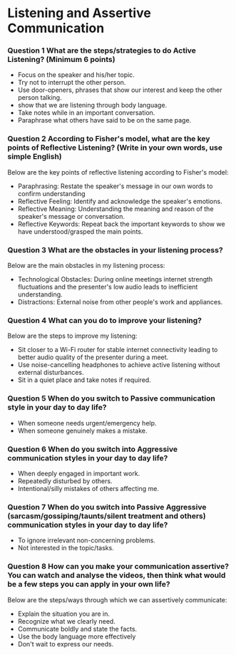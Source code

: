 # Listening and Assertive Communication 


### Question 1 What are the steps/strategies to do Active Listening? (Minimum 6 points)
 * Focus on the speaker and his/her topic.
 * Try not to interrupt the other person.
 * Use door-openers, phrases that show our interest and keep the other person talking.
 * show that we are listening through body language.
 * Take notes while in an important conversation.
 * Paraphrase what others have said to be on the same page.

### Question 2 According to Fisher's model, what are the key points of Reflective Listening? (Write in your own words, use simple English)
Below are the key points of reflective listening according to Fisher's model:<br/>
 * Paraphrasing: Restate the speaker's message in our own words to confirm understanding
 * Reflective Feeling: Identify and acknowledge the speaker's emotions.
 * Reflective Meaning: Understanding the meaning and reason of the speaker's message or conversation.
 * Reflective Keywords: Repeat back the important keywords to show we have understood/grasped the main points.

### Question 3 What are the obstacles in your listening process?
Below are the main obstacles in my listening process: <br/>
 * Technological Obstacles: During online meetings internet strength fluctuations and the presenter's low audio leads to inefficient understanding.
 * Distractions: External noise from other people's work and appliances.

### Question 4 What can you do to improve your listening?
Below are the steps to improve my listening: <br/>
 * Sit closer to a Wi-Fi router for stable internet connectivity leading to better audio quality of the presenter during a meet.
 * Use noise-cancelling headphones to achieve active listening without external disturbances.
 * Sit in a quiet place and take notes if required.

### Question 5 When do you switch to Passive communication style in your day to day life?
 * When someone needs urgent/emergency help.
 * When someone genuinely makes a mistake.

### Question 6 When do you switch into Aggressive communication styles in your day to day life?
 * When deeply engaged in important work.
 * Repeatedly disturbed by others.
 * Intentional/silly mistakes of others affecting me.

### Question 7 When do you switch into Passive Aggressive (sarcasm/gossiping/taunts/silent treatment and others) communication styles in your day to day life?
 * To ignore irrelevant non-concerning problems.
 * Not interested in the topic/tasks.

### Question 8 How can you make your communication assertive? You can watch and analyse the videos, then think what would be a few steps you can apply in your own life?
Below are the steps/ways through which we can assertively communicate: <br/>
 * Explain the situation you are in.
 * Recognize what we clearly need.
 * Communicate boldly and state the facts.
 * Use the body language more effectively
 * Don't wait to express our needs.

